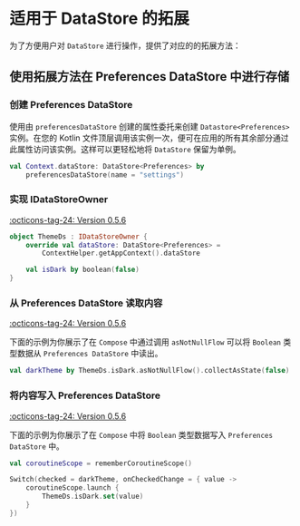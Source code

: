 # 适用于 DataStore 的拓展

为了方便用户对 `DataStore` 进行操作，提供了对应的的拓展方法：

## 使用拓展方法在 Preferences DataStore 中进行存储

### 创建 Preferences DataStore

使用由 `preferencesDataStore` 创建的属性委托来创建 `Datastore<Preferences>` 实例。在您的 Kotlin 文件顶层调用该实例一次，便可在应用的所有其余部分通过此属性访问该实例。这样可以更轻松地将 `DataStore` 保留为单例。

```kotlin
val Context.dataStore: DataStore<Preferences> by 
    preferencesDataStore(name = "settings")
```

### 实现 IDataStoreOwner

[:octicons-tag-24: Version 0.5.6](https://ave.entropy2020.cn/version/VastTools/#056)

```kotlin
object ThemeDs : IDataStoreOwner {
    override val dataStore: DataStore<Preferences> =
        ContextHelper.getAppContext().dataStore

    val isDark by boolean(false)
}
```

### 从 Preferences DataStore 读取内容

[:octicons-tag-24: Version 0.5.6](https://ave.entropy2020.cn/version/VastTools/#056)

下面的示例为你展示了在 `Compose` 中通过调用 `asNotNullFlow` 可以将 `Boolean` 类型数据从 `Preferences DataStore` 中读出。

```kotlin
val darkTheme by ThemeDs.isDark.asNotNullFlow().collectAsState(false)
```

### 将内容写入 Preferences DataStore

[:octicons-tag-24: Version 0.5.6](https://ave.entropy2020.cn/version/VastTools/#056)

下面的示例为你展示了在 `Compose` 中将 `Boolean` 类型数据写入 `Preferences DataStore` 中。

```kotlin
val coroutineScope = rememberCoroutineScope()

Switch(checked = darkTheme, onCheckedChange = { value ->
    coroutineScope.launch {
        ThemeDs.isDark.set(value)
    }
})
```
